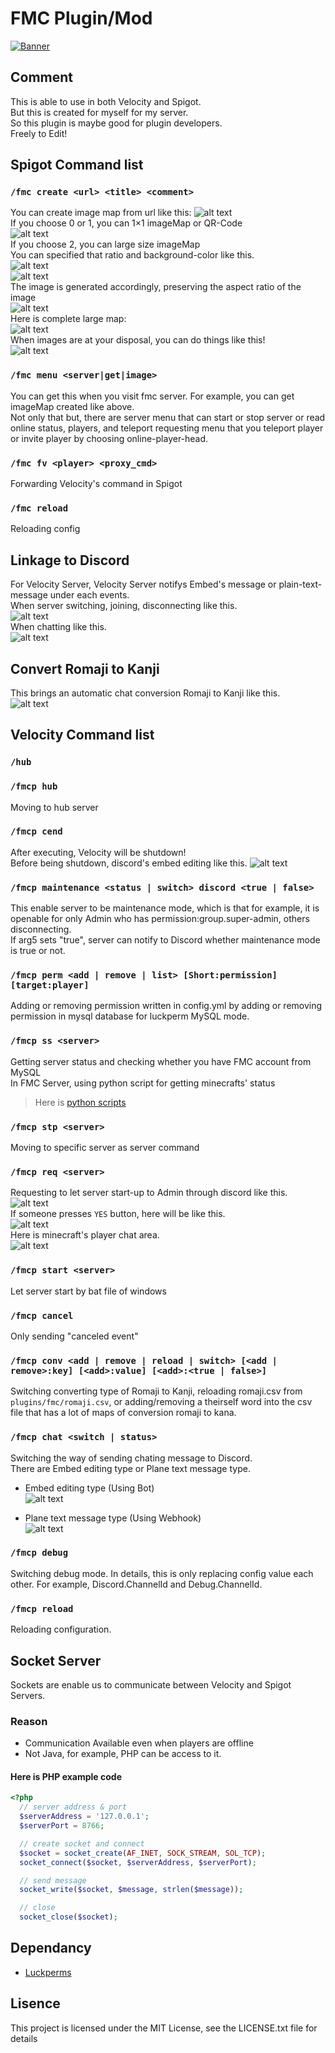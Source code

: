 # FMC Plugin/Mod

[![Banner](https://github.com/bella2391/branding/blob/master/banner/fmc.png "Banner")](https://keyp.f5.si/)  

## Comment

This is able to use in both Velocity and Spigot.  
But this is created for myself for my server.  
So this plugin is maybe good for plugin developers.  
Freely to Edit!  

## Spigot Command list

### `/fmc create <url> <title> <comment>`

You can create image map from url like this:
![alt text](https://github.com/bella2391/branding/blob/master/explain/spigot/imagemap/choose_map.png)  
If you choose 0 or 1, you can 1×1 imageMap or QR-Code  
![alt text](https://github.com/bella2391/branding/blob/master/explain/spigot/imagemap/example_small_maps.png)  
If you choose 2, you can large size imageMap  
You can specified that ratio and background-color like this.  
![alt text](https://github.com/bella2391/branding/blob/master/explain/spigot/imagemap/choose_size.png)  
![alt text](https://github.com/bella2391/branding/blob/master/explain/spigot/imagemap/choose_color.png)  
The image is generated accordingly, preserving the aspect ratio of the image  
![alt text](https://github.com/bella2391/branding/blob/master/explain/spigot/imagemap/result.png)  
Here is complete large map:  
![alt text](https://github.com/bella2391/branding/blob/master/explain/spigot/imagemap/example_large_map.png)  
When images are at your disposal, you can do things like this!  
![alt text](https://github.com/bella2391/branding/blob/master/explain/spigot/imagemap/arrow_move.gif)  

### `/fmc menu <server|get|image>`

You can get this when you visit fmc server. For example, you can get imageMap created like above.  
Not only that but, there are server menu that can start or stop server or read online status, players, and teleport requesting menu that you teleport player or invite player by choosing online-player-head.  

### `/fmc fv <player> <proxy_cmd>`

Forwarding Velocity's command in Spigot

### `/fmc reload`

Reloading config

## Linkage to Discord

For Velocity Server, Velocity Server notifys Embed's message or plain-text-message under each events.  
When server switching, joining, disconnecting like this.  
![alt text](https://github.com/bella2391/branding/blob/master/explain/velocity/event_message.png)  
When chatting like this.  
![alt text](https://github.com/bella2391/branding/blob/master/explain/velocity/chat_message2.png)

## Convert Romaji to Kanji

This brings an automatic chat conversion Romaji to Kanji like this.  
![alt text](https://github.com/bella2391/branding/blob/master/explain/velocity/chat_conv.png)

## Velocity Command list

### `/hub`

### `/fmcp hub`

Moving to hub server  

### `/fmcp cend`

After executing, Velocity will be shutdown!  
Before being shutdown, discord's embed editing like this.
![alt text](https://github.com/bella2391/branding/blob/master/explain/velocity/proxy_shutdown.png)

### `/fmcp maintenance <status | switch> discord <true | false>`

This enable server to be maintenance mode, which is that for example, it is openable for only Admin who has permission:group.super-admin, others disconnecting.  
If arg5 sets "true", server can notify to Discord whether maintenance mode is true or not.  

### `/fmcp perm <add | remove | list> [Short:permission] [target:player]`

Adding or removing permission written in config.yml by adding or removing permission in mysql database for luckperm MySQL mode.

### `/fmcp ss <server>`

Getting server status and checking whether you have FMC account from MySQL  
In FMC Server, using python script for getting minecrafts' status  
>Here is [python scripts](https://github.com/bella2391/Mine_Status)  

### `/fmcp stp <server>`

Moving to specific server as server command

### `/fmcp req <server>`

Requesting to let server start-up to Admin through discord like this.  
![alt text](https://github.com/bella2391/branding/blob/master/explain/velocity/req_button.png)  
If someone presses `YES` button, here will be like this.  
![alt text](https://github.com/bella2391/branding/blob/master/explain/velocity/reqsul_notification.png)  
Here is minecraft's player chat area.  
![alt text](https://github.com/bella2391/branding/blob/master/explain/velocity/req_minecraft_chat.png)  

### `/fmcp start <server>`

Let server start by bat file of windows

### `/fmcp cancel`

Only sending "canceled event"

### `/fmcp conv <add | remove | reload | switch> [<add | remove>:key] [<add>:value] [<add>:<true | false>]`

Switching converting type of Romaji to Kanji, reloading romaji.csv from `plugins/fmc/romaji.csv`, or adding/removing a theirself word into the csv file that has a lot of maps of conversion romaji to kana.

### `/fmcp chat <switch | status>`

Switching the way of sending chating message to Discord.  
There are Embed editing type or Plane text message type.  

* Embed editing type (Using Bot)  
![alt text](https://github.com/bella2391/branding/blob/master/explain/velocity/embed_editing_type.png)  

* Plane text message type (Using Webhook)  
![alt text](https://github.com/bella2391/branding/blob/master/explain/velocity/plain_text_message_type.png)  

### `/fmcp debug`

Switching debug mode. In details, this is only replacing config value each other. For example, Discord.ChannelId and Debug.ChannelId.

### `/fmcp reload`

Reloading configuration.

## Socket Server

Sockets are enable us to communicate between Velocity and Spigot Servers.

### Reason

* Communication Available even when players are offline  
* Not Java, for example, PHP can be access to it.  

#### Here is PHP example code

```php
<?php
  // server address & port
  $serverAddress = '127.0.0.1';
  $serverPort = 8766;

  // create socket and connect
  $socket = socket_create(AF_INET, SOCK_STREAM, SOL_TCP);
  socket_connect($socket, $serverAddress, $serverPort);

  // send message
  socket_write($socket, $message, strlen($message));

  // close
  socket_close($socket);
```

## Dependancy

* [Luckperms](https://github.com/LuckPerms/LuckPerms)

## Lisence

This project is licensed under the MIT License, see the LICENSE.txt file for details

